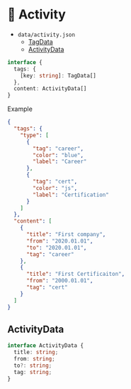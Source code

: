 # 👋 Activity

- `data/activity.json`
  - [TagData](/docs/BASIC.md/#tagdata)
  - [ActivityData](#activitydata)

```typescript
interface {
  tags: {
    [key: string]: TagData[]
  },
  content: ActivityData[]
}
```

Example

```json
{
  "tags": {
    "type": [
      {
        "tag": "career",
        "color": "blue",
        "label": "Career"
      },
      {
        "tag": "cert",
        "color": "js",
        "label": "Certification"
      }
    ]
  },
  "content": [
    {
      "title": "First company",
      "from": "2020.01.01",
      "to": "2020.01.01",
      "tag": "career"
    },
    {
      "title": "First Certificaiton",
      "from": "2000.01.01",
      "tag": "cert"
    }
  ]
}
```

## ActivityData

```typescript
interface ActivityData {
  title: string;
  from: string;
  to?: string;
  tag: string;
}
```
